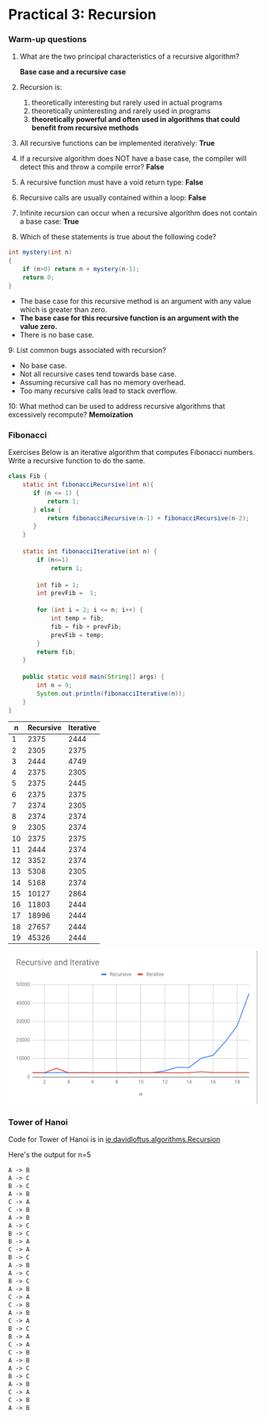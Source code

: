 # Practical 3: Recursion

### Warm-up questions
1. What are the two principal characteristics of a recursive algorithm?

   **Base case and a recursive case**

2. Recursion is:
    1. theoretically interesting but rarely used in actual programs
    2. theoretically uninteresting and rarely used in programs
    3. **theoretically powerful and often used in algorithms that could benefit from recursive methods**

3. All recursive functions can be implemented iteratively:
**True**

4. If a recursive algorithm does NOT have a base case, the compiler will detect this and throw a compile error?
**False**

5. A recursive function must have a void return type:
**False**

6. Recursive calls are usually contained within a loop:
**False**

7. Infinite recursion can occur when a recursive algorithm does not contain a base case:
**True**

8. Which of these statements is true about the following code?
```java
int mystery(int n)
{
    if (n>0) return n + mystery(n-1);
    return 0;
}
```


- The base case for this recursive method is an argument with any value which is greater than zero.
- **The base case for this recursive function is an argument with the value zero.**
- There is no base case.


9: List common bugs associated with recursion?
- No base case.
- Not all recursive cases tend towards base case.
- Assuming recursive call has no memory overhead.
- Too many recursive calls lead to stack overflow.

10: What method can be used to address recursive algorithms that excessively recompute?
**Memoization**


### Fibonacci

Exercises
Below is an iterative algorithm that computes Fibonacci numbers. Write a recursive function to do the same.

```java
class Fib {
    static int fibonacciRecursive(int n){
       if (n <= 1) {
           return 1;
       } else {
           return fibonacciRecursive(n-1) + fibonacciRecursive(n-2);
       }
    }

    static int fibonacciIterative(int n) {
        if (n<=1)
            return 1;

        int fib = 1;
        int prevFib =  1;

        for (int i = 2; i <= n; i++) {
            int temp = fib;
            fib = fib + prevFib;
            prevFib = temp;
        }
        return fib;
    }

    public static void main(String[] args) {
        int n = 9;
        System.out.println(fibonacciIterative(n));
    }
}
```

| n  | Recursive | Iterative |
|----|-----------|-----------|
| 1  | 2375      | 2444      |
| 2  | 2305      | 2375      |
| 3  | 2444      | 4749      |
| 4  | 2375      | 2305      |
| 5  | 2375      | 2445      |
| 6  | 2375      | 2375      |
| 7  | 2374      | 2305      |
| 8  | 2374      | 2374      |
| 9  | 2305      | 2374      |
| 10 | 2375      | 2375      |
| 11 | 2444      | 2374      |
| 12 | 3352      | 2374      |
| 13 | 5308      | 2305      |
| 14 | 5168      | 2374      |
| 15 | 10127     | 2864      |
| 16 | 11803     | 2444      |
| 17 | 18996     | 2444      |
| 18 | 27657     | 2444      |
| 19 | 45326     | 2444      |

![Performance of Recursive and Iterative Fibonacii functions](fib_perf.png)

### Tower of Hanoi

Code for Tower of Hanoi is in
[ie.davidloftus.algorithms.Recursion](../src/main/java/ie/davidloftus/algorithms/Recursion.java)

Here's the output for n=5
```
A -> B
A -> C
B -> C
A -> B
C -> A
C -> B
A -> B
A -> C
B -> C
B -> A
C -> A
B -> C
A -> B
A -> C
B -> C
A -> B
C -> A
C -> B
A -> B
C -> A
B -> C
B -> A
C -> A
C -> B
A -> B
A -> C
B -> C
A -> B
C -> A
C -> B
A -> B
```